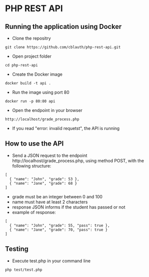 # PHP REST API

## Running the application using Docker

* Clone the repositry
```
git clone https://github.com/cblauth/php-rest-api.git
```
* Open project folder
```
cd php-rest-api
```
* Create the Docker image
```
docker build -t api .
```
* Run the image using port 80
```
docker run -p 80:80 api
```
 * Open the endpoint in your browser
```
http://localhost/grade_process.php
```
* If you read "error: invalid requetst", the API is running


## How to use the API
* Send a JSON request to the endpoint http://localhost/grade_process.php, using method POST, with the following structure: 
```
[
  { "name": "John", "grade": 53 },
  { "name": "Jane", "grade": 68 }
]
```
* grade must be an integer between 0 and 100
* name must have at least 2 characters
* response JSON informs if the student has passed or not
* example of response:
```
[
  { "name": "John", "grade": 55, "pass": true },
  { "name": "Jane", "grade": 70, "pass": true }
]
```

## Testing

* Execute test.php in your command line
```
php test/test.php
```
